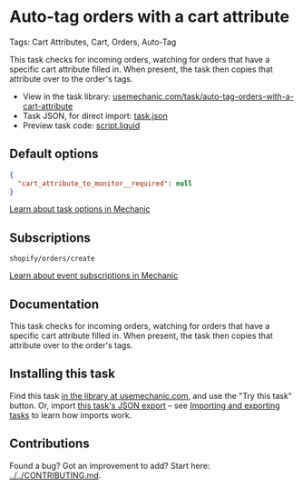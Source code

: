 # Auto-tag orders with a cart attribute

Tags: Cart Attributes, Cart, Orders, Auto-Tag

This task checks for incoming orders, watching for orders that have a specific cart attribute filled in. When present, the task then copies that attribute over to the order's tags.

* View in the task library: [usemechanic.com/task/auto-tag-orders-with-a-cart-attribute](https://usemechanic.com/task/auto-tag-orders-with-a-cart-attribute)
* Task JSON, for direct import: [task.json](../../tasks/auto-tag-orders-with-a-cart-attribute.json)
* Preview task code: [script.liquid](./script.liquid)

## Default options

```json
{
  "cart_attribute_to_monitor__required": null
}
```

[Learn about task options in Mechanic](https://docs.usemechanic.com/article/471-task-options)

## Subscriptions

```liquid
shopify/orders/create
```

[Learn about event subscriptions in Mechanic](https://docs.usemechanic.com/article/408-subscriptions)

## Documentation

This task checks for incoming orders, watching for orders that have a specific cart attribute filled in. When present, the task then copies that attribute over to the order's tags.

## Installing this task

Find this task [in the library at usemechanic.com](https://usemechanic.com/task/auto-tag-orders-with-a-cart-attribute), and use the "Try this task" button. Or, import [this task's JSON export](../../tasks/auto-tag-orders-with-a-cart-attribute.json) – see [Importing and exporting tasks](https://docs.usemechanic.com/article/505-importing-and-exporting-tasks) to learn how imports work.

## Contributions

Found a bug? Got an improvement to add? Start here: [../../CONTRIBUTING.md](../../CONTRIBUTING.md).
